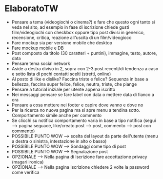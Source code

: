 # ElaboratoTW
- Pensare a tema (videogiochi o cinema?) e fare che questo ogni tanto si veda nel sito, ad esempio in fase di iscrizione chiede gusti film/videogiochi con checkbox oppure tipo post divisi in generico, recensione, critica, reazione all'uscita di un film/videogioco
- Fare mockup sia per versione mobile che desktop
- Fare mockup mobile e DB
- Post composto da titolo (30 caratteri + puntini), immagine, testo, autore, data
- Pensare tema social network
- Aside a destra diviso in 2, sopra con 2-3 post recenti/di tendenza a caso e sotto lista di pochi contatti scelti (stretti, online)
- Al posto di like e dislike? Faccina triste e felice? Sequenza in base a bellezza, faccina super felice, felice, neutra, triste, che piange
- Pensare a tutorial iniziale per utente appena iscritto
- Nei messaggi pensare se fare label con data o mettere data di fianco a ora
- Pensare a cosa mettere nei footer e capire dove vanno e dove no
- Per la ricerca no nuova pagina ma si apre menu a tendina sotto. Comportamento simile anche per commento
- Se clicchi su notifica comportamento varia in base a tipo notifica (segui --> pagina seguace, like/creato post --> post, commento --> post con commento)
- POSSIBILE PUNTO WOW --> scelta del layout da parte dell'utente (menu a destra o sinistra, intestazione in alto o basso)
- POSSIBILE PUNTO WOW --> Sondaggi come tipo di post
- POSSIBILE PUNTO WOW --> Segnalazione post
- OPZIONALE --> Nella pagina di Iscrizione fare accettazione privacy (magari ironica)
- OPZIONALE --> Nella pagina Iscrizione chiedere 2 volte la password come verifica

